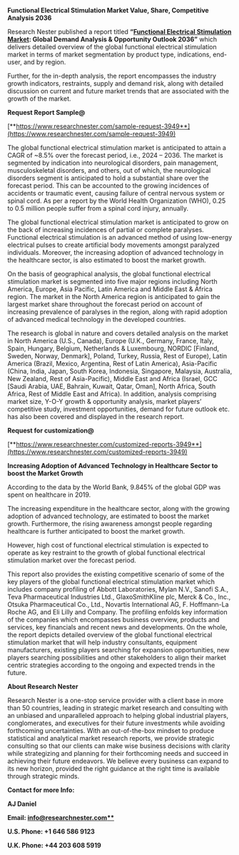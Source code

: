 ﻿**Functional Electrical Stimulation Market Value, Share, Competitive Analysis 2036**

Research Nester published a report titled **“[Functional Electrical Stimulation Market](https://www.researchnester.com/reports/functional-electrical-stimulation-market/3949): Global Demand Analysis & Opportunity Outlook 2036”** which delivers detailed overview of the global functional electrical stimulation market in terms of market segmentation by product type, indications, end-user, and by region.

Further, for the in-depth analysis, the report encompasses the industry growth indicators, restraints, supply and demand risk, along with detailed discussion on current and future market trends that are associated with the growth of the market.

**Request Report Sample@** 

[**https://www.researchnester.com/sample-request-3949**](https://www.researchnester.com/sample-request-3949)

The global functional electrical stimulation market is anticipated to attain a CAGR of ~8.5% over the forecast period, i.e., 2024 – 2036. The market is segmented by indication into neurological disorders, pain management, musculoskeletal disorders, and others, out of which, the neurological disorders segment is anticipated to hold a substantial share over the forecast period. This can be accounted to the growing incidences of accidents or traumatic event, causing failure of central nervous system or spinal cord. As per a report by the World Health Organization (WHO), 0.25 to 0.5 million people suffer from a spinal cord injury, annually. 

The global functional electrical stimulation market is anticipated to grow on the back of increasing incidences of partial or complete paralyses. Functional electrical stimulation is an advanced method of using low-energy electrical pulses to create artificial body movements amongst paralyzed individuals. Moreover, the increasing adoption of advanced technology in the healthcare sector, is also estimated to boost the market growth.  

On the basis of geographical analysis, the global functional electrical stimulation market is segmented into five major regions including North America, Europe, Asia Pacific, Latin America and Middle East & Africa region. The market in the North America region is anticipated to gain the largest market share throughout the forecast period on account of increasing prevalence of paralyses in the region, along with rapid adoption of advanced medical technology in the developed countries. 

The research is global in nature and covers detailed analysis on the market in North America (U.S., Canada), Europe (U.K., Germany, France, Italy, Spain, Hungary, Belgium, Netherlands & Luxembourg, NORDIC [Finland, Sweden, Norway, Denmark], Poland, Turkey, Russia, Rest of Europe), Latin America (Brazil, Mexico, Argentina, Rest of Latin America), Asia-Pacific (China, India, Japan, South Korea, Indonesia, Singapore, Malaysia, Australia, New Zealand, Rest of Asia-Pacific), Middle East and Africa (Israel, GCC [Saudi Arabia, UAE, Bahrain, Kuwait, Qatar, Oman], North Africa, South Africa, Rest of Middle East and Africa). In addition, analysis comprising market size, Y-O-Y growth & opportunity analysis, market players’ competitive study, investment opportunities, demand for future outlook etc. has also been covered and displayed in the research report.

**Request for customization@**  

[**https://www.researchnester.com/customized-reports-3949**](https://www.researchnester.com/customized-reports-3949)

**Increasing Adoption of Advanced Technology in Healthcare Sector to boost the Market Growth**

According to the data by the World Bank, 9.845% of the global GDP was spent on healthcare in 2019. 

The increasing expenditure in the healthcare sector, along with the growing adoption of advanced technology, are estimated to boost the market growth. Furthermore, the rising awareness amongst people regarding healthcare is further anticipated to boost the market growth.

However, high cost of functional electrical stimulation is expected to operate as key restraint to the growth of global functional electrical stimulation market over the forecast period.

This report also provides the existing competitive scenario of some of the key players of the global functional electrical stimulation market which includes company profiling of Abbott Laboratories, Mylan N.V., Sanofi S.A., Teva Pharmaceutical Industries Ltd., GlaxoSmithKline plc, Merck & Co., Inc., Otsuka Pharmaceutical Co., Ltd., Novartis International AG, F. Hoffmann-La Roche AG, and Eli Lilly and Company. The profiling enfolds key information of the companies which encompasses business overview, products and services, key financials and recent news and developments. On the whole, the report depicts detailed overview of the global functional electrical stimulation market that will help industry consultants, equipment manufacturers, existing players searching for expansion opportunities, new players searching possibilities and other stakeholders to align their market centric strategies according to the ongoing and expected trends in the future.      

**About Research Nester**

Research Nester is a one-stop service provider with a client base in more than 50 countries, leading in strategic market research and consulting with an unbiased and unparalleled approach to helping global industrial players, conglomerates, and executives for their future investments while avoiding forthcoming uncertainties. With an out-of-the-box mindset to produce statistical and analytical market research reports, we provide strategic consulting so that our clients can make wise business decisions with clarity while strategizing and planning for their forthcoming needs and succeed in achieving their future endeavors. We believe every business can expand to its new horizon, provided the right guidance at the right time is available through strategic minds.

**Contact for more Info:**

**AJ Daniel**

**Email: [info@researchnester.com**](mailto:info@researchnester.com)**

**U.S. Phone: +1 646 586 9123** 

**U.K. Phone: +44 203 608 5919**
